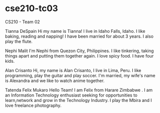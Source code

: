 # cse210-tc03
CS210 - Team 02 

Tianna DeSpain 
Hi my name is Tianna! I live in Idaho Falls, Idaho. I like baking, reading and napping! I have been married for about 3 years. I also play the flute.

Nephi Malit
I'm Nephi from Quezon City, Philippines. I like tinkering, taking things apart and putting them together again. I love spicy food. I have four kids.

Alan Crisanto
Hi, my name is Alan Crisanto, I live in Lima, Peru. I like programming, play the guitar and play soccer. I'm married, my wife's name is Alexandra and we like to watch anime together.

Tatenda Felix Mukaro
Hello Team! I am Felix from Harare Zimbabwe . I am an Information Technology enthusiast seeking for opportunities to learn,network and grow in the Technology Industry. I play the Mbira and I love freelance photography.